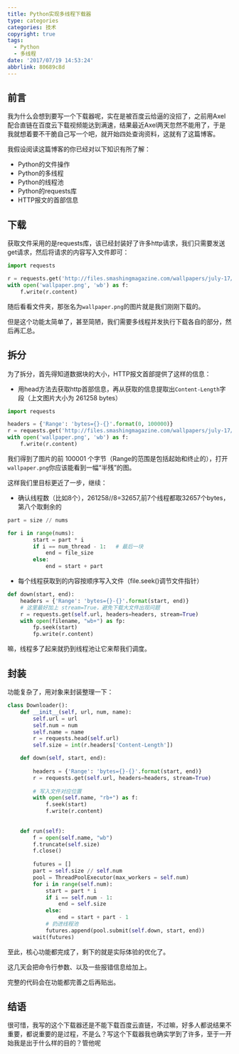 ```yaml
---
title: Python实现多线程下载器
type: categories
categories: 技术
copyright: true
tags:
  - Python
  - 多线程
date: '2017/07/19 14:53:24'
abbrlink: 80689c8d
---
```


## 前言

我为什么会想到要写一个下载器呢，实在是被百度云给逼的没招了，之前用Axel配合直链在百度云下载视频能达到满速，结果最近Axel两天忽然不能用了，于是我就想着要不干脆自己写一个吧，就开始四处查询资料，这就有了这篇博客。

我假设阅读这篇博客的你已经对以下知识有所了解：

- Python的文件操作
- Python的多线程
- Python的线程池
- Python的requests库
- HTTP报文的首部信息

<!-- more -->

## 下载

获取文件采用的是requests库，该已经封装好了许多http请求，我们只需要发送get请求，然后将请求的内容写入文件即可：

```python
import requests

r = requests.get('http://files.smashingmagazine.com/wallpapers/july-17/summer-cannonball/cal/july-17-summer-cannonball-cal-1920x1080.png')
with open('wallpaper.png', 'wb') as f:
    f.write(r.content)
```

随后看看文件夹，那张名为`wallpaper.png`的图片就是我们刚刚下载的。

但是这个功能太简单了，甚至简陋，我们需要多线程并发执行下载各自的部分，然后再汇总。

## 拆分

为了拆分，首先得知道数据块的大小，HTTP报文首部提供了这样的信息：

- 用head方法去获取http首部信息，再从获取的信息提取出`Content-Length`字段（上文图片大小为 261258 bytes）

```python
import requests

headers = {'Range': 'bytes={}-{}'.format(0, 100000)}
r = requests.get('http://files.smashingmagazine.com/wallpapers/july-17/summer-cannonball/cal/july-17-summer-cannonball-cal-1920x1080.png', headers = headers)
with open('wallpaper.png', 'wb') as f:
    f.write(r.content)
```

我们得到了图片的前 100001 个字节（Range的范围是包括起始和终止的），打开`wallpaper.png`你应该能看到一幅“半残”的图。

这样我们里目标更近了一步，继续：

- 确认线程数（比如8个），261258//8=32657,前7个线程都取32657个bytes，第八个取剩余的


```python
part = size // nums

for i in range(nums):
        start = part * i
        if i == num_thread - 1:   # 最后一块
            end = file_size
        else:
            end = start + part
```

- 每个线程获取到的内容按顺序写入文件（file.seek()调节文件指针）


```python
def down(start, end):
	headers = {'Range': 'bytes={}-{}'.format(start, end)}
	# 这里最好加上 stream=True，避免下载大文件出现问题
	r = requests.get(self.url, headers=headers, stream=True)
	with open(filename, "wb+") as fp:
        fp.seek(start)
        fp.write(r.content)
```

嘛，线程多了起来就扔到线程池让它来帮我们调度。

## 封装

功能复杂了，用对象来封装整理一下：

```python
class Downloader(): 
    def __init__(self, url, num, name):
        self.url = url
        self.num = num
        self.name = name
        r = requests.head(self.url)
        self.size = int(r.headers['Content-Length']) 

    def down(self, start, end):
        
        headers = {'Range': 'bytes={}-{}'.format(start, end)}
        r = requests.get(self.url, headers=headers, stream=True)
        
        # 写入文件对应位置
        with open(self.name, "rb+") as f:
            f.seek(start)
            f.write(r.content)
        
 
    def run(self):
        f = open(self.name, "wb")
        f.truncate(self.size)
        f.close()
        
        futures = []
        part = self.size // self.num 
        pool = ThreadPoolExecutor(max_workers = self.num)
        for i in range(self.num):
            start = part * i
            if i == self.num - 1:   
                end = self.size
            else:
                end = start + part - 1
            # 扔进线程池
            futures.append(pool.submit(self.down, start, end))
        wait(futures)
```

至此，核心功能都完成了，剩下的就是实际体验的优化了。

这几天会把命令行参数、以及一些报错信息给加上。

完整的代码会在功能都完善之后再贴出。

## 结语

很可惜，我写的这个下载器还是不能下载百度云直链，不过嘛，好多人都说结果不重要，都说重要的是过程，不是么？写这个下载器我也确实学到了许多，至于一开始我是出于什么样的目的？管他呢
